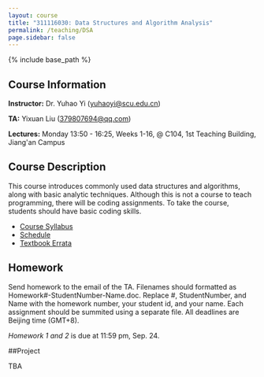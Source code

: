 ```yaml
---
layout: course
title: "311116030: Data Structures and Algorithm Analysis"
permalink: /teaching/DSA
page.sidebar: false
---
```


{% include base_path %}

## Course Information

**Instructor:** Dr. Yuhao Yi (yuhaoyi@scu.edu.cn)

**TA:** Yixuan Liu (379807694@qq.com)

**Lectures:** Monday 13:50 - 16:25, Weeks 1-16, @ C104, 1st Teaching Building, Jiang'an Campus

## Course Description

This course introduces commonly used data structures and algorithms, along with basic analytic techniques.
Although this is not a course to teach programming, there will be coding assignments. To take the course, students should have basic coding skills.

- [Course Syllabus](https://kdocs.cn/l/cuDUqaqUpPpL)
- [Schedule](https://kdocs.cn/l/cgzWd0rcbUOj)
- [Textbook Errata](https://people.cs.vt.edu/~shaffer/Book/errata.html)

## Homework

Send homework to the email of the TA. Filenames should formatted as Homework#-StudentNumber-Name.doc.
Replace #, StudentNumber, and Name with the homework number, your student id, and your name.
Each assignment should be summited using a separate file. All deadlines are Beijing time (GMT+8).

*Homework 1 and 2* is due at 11:59 pm, Sep. 24.


##Project

TBA
